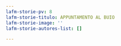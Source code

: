 ```yaml
---
lafm-storie-pv: 8
lafm-storie-titulo: APPUNTAMENTO AL BUIO
lafm-storie-image: ''
lafm-storie-autores-list: []

---
```

